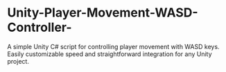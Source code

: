 # Unity-Player-Movement-WASD-Controller-
A simple Unity C# script for controlling player movement with WASD keys. Easily customizable speed and straightforward integration for any Unity project.
